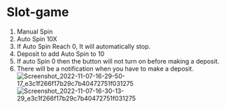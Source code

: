 # Slot-game
1. Manual Spin
2. Auto Spin 10X
3. If Auto Spin Reach 0, It will automatically stop.
4. Deposit to add Auto Spin to 10
5. If auto Spin 0 then the button will not turn on before making a deposit.
6. There will be a notification when you have to make a deposit.
![Screenshot_2022-11-07-16-29-50-17_e3c1f266f17b29c7b40472751f031275](https://user-images.githubusercontent.com/78299674/200276384-8bc22b8b-c655-4dff-9f14-11ac5197e9ec.jpg)
![Screenshot_2022-11-07-16-30-13-29_e3c1f266f17b29c7b40472751f031275](https://user-images.githubusercontent.com/78299674/200276422-d367b9f1-1596-412b-9e54-b8f50c37cc8e.jpg)
